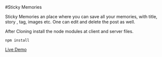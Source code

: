 #Sticky Memories

Sticky Memories an place where you can save all your memories, with title, story , tag, images etc. One can edit and delete the post as well.


After Cloning install the node modules at client and server files.

```
npm install
```

[Live Demo](https://sticky-memories.netlify.app/)
